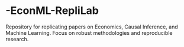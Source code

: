 # -EconML-RepliLab
Repository for replicating papers on Economics, Causal Inference, and Machine Learning. Focus on robust methodologies and reproducible research.
